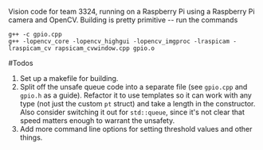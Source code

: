 Vision code for team 3324, running on a Raspberry Pi using a Raspberry Pi camera and OpenCV. Building is pretty primitive -- run the commands

    g++ -c gpio.cpp
    g++ -lopencv_core -lopencv_highgui -lopencv_imgproc -lraspicam -lraspicam_cv rapsicam_cvwindow.cpp gpio.o

#Todos

1. Set up a makefile for building.
2. Split off the unsafe queue code into a separate file (see `gpio.cpp` and `gpio.h` as a guide). Refactor it to use templates so it can work with any type (not just the custom `pt` struct) and take a length in the constructor. Also consider switching it out for `std::queue`, since it's not clear that speed matters enough to warrant the unsafety.
3. Add more command line options for setting threshold values and other things.
